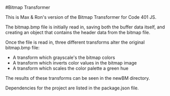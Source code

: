 #Bitmap Transformer

This is Max & Ron's version of the Bitmap Transformer for Code 401 JS.

The bitmap.bmp file is initially read in, saving both the buffer data itself, and creating an object that contains the header data from the bitmap file.

Once the file is read in, three different transforms alter the original bitmap.bmp file:
- A transform which grayscale's the bitmap colors
- A transform which inverts color values in the bitmap image
- A transform which scales the color palette a green hue

The results of these transforms can be seen in the newBM directory.

Dependencies for the project are listed in the package.json file.
